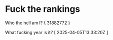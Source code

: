 # Fuck the rankings

Who the hell am I?
{ 31882772 }

What fucking year is it?
[ 2025-04-05T13:33:20Z ]
